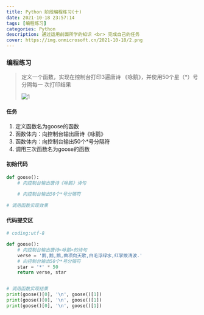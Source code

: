 ```yaml
---
title: Python 阶段编程练习(十)
date: 2021-10-18 23:57:14
tags: [编程练习]
categories: Python
description: 通过运用前面所学的知识 <br> 完成自己的任务
cover: https://img.onmicrosoft.cn/2021-10-18/2.png
---
```


### 编程练习 

> 定义一个函数，实现在控制台打印3遍唐诗 《咏鹅》，并使用50个星（*）号分隔每一 次打印结果
>
> ![1](https://img.onmicrosoft.cn/2021-10-18/1.jpg)

#### 任务

1. 定义函数名为goose的函数
2. 函数体内：向控制台输出唐诗《咏鹅》
3. 函数体内：向控制台输出50个*号分隔符
4. 调用三次函数名为goose的函数

#### 初始代码

```python
def goose():
	# 向控制台输出唐诗《咏鹅》诗句
	
	# 向控制台输出50个*号分隔符
	
# 调用函数实现效果

```

#### 代码提交区

```python
# coding:utf-8

def goose():
    # 向控制台输出唐诗<咏鹅>的诗句
    verse = '鹅,鹅,鹅,曲项向天歌,白毛浮绿水,红掌拨清波.'
    # 向控制台输出50个*号分隔符
    star = '*' * 50
    return verse, star


# 调用函数实现结果
print(goose()[0], '\n', goose()[1])
print(goose()[0], '\n', goose()[1])
print(goose()[0], '\n', goose()[1])

```

